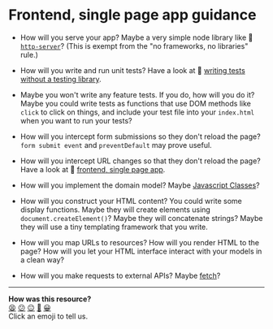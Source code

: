 # Frontend, single page app guidance

* How will you serve your app? Maybe a very simple node library like :pill: [`http-server`](../pills/http_server.md)? (This is exempt from the "no frameworks, no libraries" rule.)

* How will you write and run unit tests? Have a look at :pill: [writing tests without a testing library](../pills/writing_tests_without_a_testing_library.md).

* Maybe you won't write any feature tests.  If you do, how will you do it? Maybe you could write tests as functions that use DOM methods like `click` to click on things, and include your test file into your `index.html` when you want to run your tests?

* How will you intercept form submissions so they don't reload the page? `form submit event` and `preventDefault` may prove useful.

* How will you intercept URL changes so that they don't reload the page? Have a look at :pill: [frontend, single page app](../pills/frontend_single_page_app.md).

* How will you implement the domain model? Maybe [Javascript Classes](https://github.com/makersacademy/course/blob/main/pills/js_classes.md)?

* How will you construct your HTML content? You could write some display functions. Maybe they will create elements using `document.createElement()`? Maybe they will concatenate strings? Maybe they will use a tiny templating framework that you write. 

* How will you map URLs to resources? How will you render HTML to the page? How will you let your HTML interface interact with your models in a clean way?

* How will you make requests to external APIs? Maybe [fetch](../pills/calling_apis_in_javascript.md)?

<!-- BEGIN GENERATED SECTION DO NOT EDIT -->

---

**How was this resource?**  
[😫](https://airtable.com/shrUJ3t7KLMqVRFKR?prefill_Repository=course&prefill_File=further_javascript/frontend_single_page_app_guidance.md&prefill_Sentiment=😫) [😕](https://airtable.com/shrUJ3t7KLMqVRFKR?prefill_Repository=course&prefill_File=further_javascript/frontend_single_page_app_guidance.md&prefill_Sentiment=😕) [😐](https://airtable.com/shrUJ3t7KLMqVRFKR?prefill_Repository=course&prefill_File=further_javascript/frontend_single_page_app_guidance.md&prefill_Sentiment=😐) [🙂](https://airtable.com/shrUJ3t7KLMqVRFKR?prefill_Repository=course&prefill_File=further_javascript/frontend_single_page_app_guidance.md&prefill_Sentiment=🙂) [😀](https://airtable.com/shrUJ3t7KLMqVRFKR?prefill_Repository=course&prefill_File=further_javascript/frontend_single_page_app_guidance.md&prefill_Sentiment=😀)  
Click an emoji to tell us.

<!-- END GENERATED SECTION DO NOT EDIT -->
